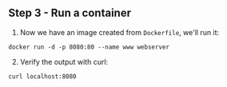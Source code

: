 
## Step 3 - Run a container

1. Now we have an image created from `Dockerfile`, we'll run it:

  `docker run -d -p 8080:80 --name www webserver`

2. Verify the output with curl:

  `curl localhost:8080`
